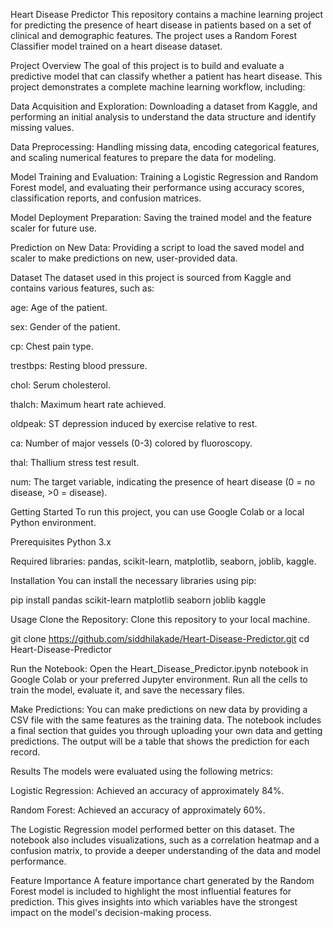 Heart Disease Predictor
This repository contains a machine learning project for predicting the presence of heart disease in patients based on a set of clinical and demographic features. The project uses a Random Forest Classifier model trained on a heart disease dataset.

Project Overview
The goal of this project is to build and evaluate a predictive model that can classify whether a patient has heart disease. This project demonstrates a complete machine learning workflow, including:

Data Acquisition and Exploration: Downloading a dataset from Kaggle, and performing an initial analysis to understand the data structure and identify missing values.

Data Preprocessing: Handling missing data, encoding categorical features, and scaling numerical features to prepare the data for modeling.

Model Training and Evaluation: Training a Logistic Regression and Random Forest model, and evaluating their performance using accuracy scores, classification reports, and confusion matrices.

Model Deployment Preparation: Saving the trained model and the feature scaler for future use.

Prediction on New Data: Providing a script to load the saved model and scaler to make predictions on new, user-provided data.

Dataset
The dataset used in this project is sourced from Kaggle and contains various features, such as:

age: Age of the patient.

sex: Gender of the patient.

cp: Chest pain type.

trestbps: Resting blood pressure.

chol: Serum cholesterol.

thalch: Maximum heart rate achieved.

oldpeak: ST depression induced by exercise relative to rest.

ca: Number of major vessels (0-3) colored by fluoroscopy.

thal: Thallium stress test result.

num: The target variable, indicating the presence of heart disease (0 = no disease, >0 = disease).

Getting Started
To run this project, you can use Google Colab or a local Python environment.

Prerequisites
Python 3.x

Required libraries: pandas, scikit-learn, matplotlib, seaborn, joblib, kaggle.

Installation
You can install the necessary libraries using pip:

pip install pandas scikit-learn matplotlib seaborn joblib kaggle

Usage
Clone the Repository: Clone this repository to your local machine.

git clone https://github.com/siddhilakade/Heart-Disease-Predictor.git
cd Heart-Disease-Predictor

Run the Notebook: Open the Heart_Disease_Predictor.ipynb notebook in Google Colab or your preferred Jupyter environment. Run all the cells to train the model, evaluate it, and save the necessary files.

Make Predictions: You can make predictions on new data by providing a CSV file with the same features as the training data. The notebook includes a final section that guides you through uploading your own data and getting predictions. The output will be a table that shows the prediction for each record.

Results
The models were evaluated using the following metrics:

Logistic Regression: Achieved an accuracy of approximately 84%.

Random Forest: Achieved an accuracy of approximately 60%.

The Logistic Regression model performed better on this dataset. The notebook also includes visualizations, such as a correlation heatmap and a confusion matrix, to provide a deeper understanding of the data and model performance.

Feature Importance
A feature importance chart generated by the Random Forest model is included to highlight the most influential features for prediction. This gives insights into which variables have the strongest impact on the model's decision-making process.
